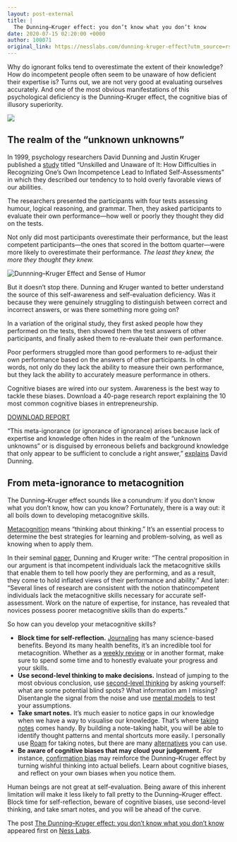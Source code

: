 ```yaml
---
layout: post-external
title: |
  The Dunning–Kruger effect: you don’t know what you don’t know
date: 2020-07-15 02:20:00 +0000
author: 100071
original_link: https://nesslabs.com/dunning-kruger-effect?utm_source=rss&utm_medium=rss&utm_campaign=dunning-kruger-effect
---
```


Why do ignorant folks tend to overestimate the extent of their knowledge? How do incompetent people often seem to be unaware of how deficient their expertise is? Turns out, we are not very good at evaluating ourselves accurately. And one of the most obvious manifestations of this psychological deficiency is the Dunning–Kruger effect, the cognitive bias of illusory superiority.

![](https://nesslabs.com/wp-content/uploads/2019/10/impostor-syndrome-illustration.png)

## The realm of the “unknown unknowns”

In 1999, psychology researchers David Dunning and Justin Kruger published a [study](https://pubmed.ncbi.nlm.nih.gov/10626367/) titled “Unskilled and Unaware of It: How Difficulties in Recognizing One’s Own Incompetence Lead to Inflated Self-Assessments” in which they described our tendency to to hold overly favorable views of our abilities.

The researchers presented the participants with four tests assessing humour, logical reasoning, and grammar. Then, they asked participants to evaluate their own performance—how well or poorly they thought they did on the tests.

Not only did most participants overestimate their performance, but the least competent participants—the ones that scored in the bottom quarter—were more likely to overestimate their performance. _The least they knew, the more they thought they knew._

![Dunnning–Kruger Effect and Sense of Humor](https://nesslabs.com/wp-content/uploads/2020/07/dunning-kruger-humor-graph.png)

But it doesn’t stop there. Dunning and Kruger wanted to better understand the source of this self-awareness and self-evaluation deficiency. Was it because they were genuinely struggling to distinguish between correct and incorrect answers, or was there something more going on?

In a variation of the original study, they first asked people how they performed on the tests, then showed them the test answers of other participants, and finally asked them to re-evaluate their own performance.

Poor performers struggled more than good performers to re-adjust their own performance based on the answers of other participants. In other words, not only do they lack the ability to measure their own performance, but they lack the ability to accurately measure performance in others.

Cognitive biases are wired into our system. Awareness is the best way to tackle these biases. Download a 40-page research report explaining the 10 most common cognitive biases in entrepreneurship.

[DOWNLOAD REPORT](https://nesslabs.com/cognitive-biases-entrepreneurship)

“This meta-ignorance (or ignorance of ignorance) arises because lack of expertise and knowledge often hides in the realm of the “unknown unknowns” or is disguised by erroneous beliefs and background knowledge that only appear to be sufficient to conclude a right answer,” [explains](https://www.sciencedirect.com/science/article/pii/B9780123855220000056) David Dunning.

## From meta-ignorance to metacognition

The Dunning–Kruger effect sounds like a conundrum: if you don’t know what you don’t know, how can you know? Fortunately, there is a way out: it all boils down to developing metacognitive skills.

[Metacognition](https://nesslabs.com/metacognition) means “thinking about thinking.” It’s an essential process to determine the best strategies for learning and problem-solving, as well as knowing when to apply them.

In their seminal [paper](https://pubmed.ncbi.nlm.nih.gov/10626367/), Dunning and Kruger write: “The central proposition in our argument is that incompetent individuals lack the metacognitive skills that enable them to tell how poorly they are performing, and as a result, they come to hold inflated views of their performance and ability.” And later: “Several lines of research are consistent with the notion thatincompetent individuals lack the metacognitive skills necessary for accurate self-assessment. Work on the nature of expertise, for instance, has revealed that novices possess poorer metacognitive skills than do experts.”

So how can you develop your metacognitive skills?

- **Block time for self-reflection.** [Journaling](https://nesslabs.com/dear-diary) has many science-based benefits. Beyond its many health benefits, it’s an incredible tool for metacognition. Whether as a [weekly review](https://nesslabs.com/weekly-review) or in another format, make sure to spend some time and to honestly evaluate your progress and your skills.
- **Use second-level thinking to make decisions.** Instead of jumping to the most obvious conclusion, use [second-level thinking](https://nesslabs.com/second-level-thinking) by asking yourself: what are some potential blind spots? What information am I missing? Disentangle the signal from the noise and use [mental models](https://nesslabs.com/tag/mental-models) to test your assumptions.
- **Take smart notes.** It’s much easier to notice gaps in our knowledge when we have a way to visualise our knowledge. That’s where [taking notes](https://nesslabs.com/how-to-take-smart-notes) comes handy. By building a note-taking habit, you will be able to identify thought patterns and mental shortcuts more easily. I personally use [Roam](https://nesslabs.com/roam-research) for taking notes, but there are many [alternatives](https://nesslabs.com/roam-research-alternatives) you can use.
- **Be aware of cognitive biases that may cloud your judgement.** For instance, [confirmation bias](https://nesslabs.com/confirmation-bias) may reinforce the Dunning–Kruger effect by turning wishful thinking into actual beliefs. Learn about cognitive biases, and reflect on your own biases when you notice them.

Human beings are not great at self-evaluation. Being aware of this inherent limitation will make it less likely to fall pretty to the Dunning–Kruger effect. Block time for self-reflection, beware of cognitive biases, use second-level thinking, and take smart notes, and you will be ahead of the curve.

The post [The Dunning–Kruger effect: you don’t know what you don’t know](https://nesslabs.com/dunning-kruger-effect) appeared first on [Ness Labs](https://nesslabs.com).

